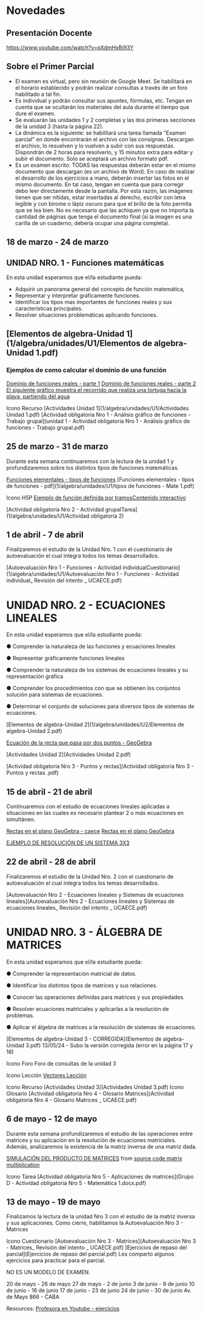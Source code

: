 # Novedades
## Presentación Docente
https://www.youtube.com/watch?v=pXdmHxBj93Y

## Sobre el Primer Parcial
- El examen es virtual, pero sin reunión de Google Meet. Se habilitará en el horario establecido y podrán realizar consultas a través de un foro habilitado a tal fin.
- Es individual y podrán consultar sus apuntes, fórmulas, etc. Tengan en cuenta que se ocultarán los materiales del aula durante el tiempo que dure el examen.  
- Se evaluarán las unidades 1 y 2 completas y las dos primeras secciones de la unidad 3 (hasta la página 22). 
- La dinámica es la siguiente: se habilitará una tarea llamada "Examen parcial" en donde encontrarán el archivo con las consignas. Descargan el archivo, lo resuelven y lo vuelven a subir con sus respuestas. Dispondrán de 2 horas para resolverlo, y 15 minutos extra para editar y subir el documento. Solo se aceptará un archivo formato pdf.
- Es un examen escrito: TODAS las respuestas deberán estar en el mismo documento que descargan (es un archivo de Word). En caso de realizar el desarrollo de los ejercicios a mano, deberán insertar las fotos en el mismo documento. En tal caso, tengan en cuenta que para corregir debo leer directamente desde la pantalla. Por esta razón, las imágenes tienen que ser nítidas, estar insertadas al derecho, escribir con letra legible y con birome o lápiz oscuro para que el brillo de la foto permita que se lea bien. No es necesario que las achiquen ya que no importa la cantidad de páginas que tenga el documento final (si la imagen es una carilla de un cuaderno, debería ocupar una página completa).
    
## 18 de marzo - 24 de marzo

## UNIDAD NRO. 1 - Funciones matemáticas

En esta unidad esperamos que el/la estudiante pueda:
- Adquirir un panorama general del concepto de función matemática,
- Representar y interpretar gráficamente funciones.
- Identificar los tipos mas importantes de funciones reales y sus características principales.
- Resolver situaciones problemáticas aplicando funciones.


## [Elementos de algebra-Unidad 1](1/algebra/unidades/U1/Elementos de algebra-Unidad 1.pdf)


### Ejemplos de como calcular el dominio de una función
[Dominio de funciones reales - parte 1](https://youtu.be/nlm4dXMfutg)
[Dominio de funciones reales - parte 2](https://youtu.be/EfOUcRH549Q)
[El siguiente gráfico muestra el recorrido que realiza una tortuga hacia la playa, partiendo del agua](https://view.genially.com/6305144a3847f9001802a917/interactive-image-recorrido-tortuga-mate-1)


Icono Recurso
[Actividades Unidad 1](1/algebra/unidades/U1/Actividades Unidad 1.pdf)
[Actividad obligatoria Nro 1 - Análisis gráfico de funciones - Trabajo grupal](unidad 1 - Actividad obligatoria Nro 1 - Análisis gráfico de funciones - Trabajo grupal.pdf)

## 25 de marzo - 31 de marzo
Durante esta semana continuaremos con la lectura de la unidad 1 y profundizaremos sobre los distintos tipos de funciones matemáticas. 

[Funciones elementales - tipos de funciones](https://www.canva.com/design/DAEndm8djJQ/view)
[Funciones elementales - tipos de funciones - pdf](1/algebra/unidades/U1/tipos de funciones - Mate 1.pdf)


Icono H5P
[Ejemplo de función definida por tramosContenido interactivo](https://view.genially.com/62fe8b6b88238d0018fbdf63/interactive-image-funcion-definida-a-trozos-mate-1)


[Actividad obligatoria Nro 2 - Actividad grupalTarea](1/algebra/unidades/U1/Actividad obligatoria 2)

## 1 de abril - 7 de abril
Finalizaremos el estudio de la Unidad Nro. 1  con el cuestionario de autoevaluación el cual integra todos los temas desarrollados. 

[Autoevaluación Nro 1 - Funciones - Actividad individualCuestionario](1/algebra/unidades/U1/Autoevaluación Nro 1 - Funciones - Actividad individual_ Revisión del intento _ UCAECE.pdf)


# UNIDAD NRO. 2 - ECUACIONES LINEALES

En esta unidad esperamos que el/la estudiante pueda:

●     Comprender la naturaleza de las funciones y ecuaciones lineales

●     Representar gráficamente funciones lineales

●     Comprender la naturaleza de los sistemas de ecuaciones lineales y su representación gráfica

●     Comprender los procedimientos con que se obtienen los conjuntos solución para sistemas de ecuaciones.

●     Determinar el conjunto de soluciones para diversos tipos de sistemas de ecuaciones.



[Elementos de algebra-Unidad 2](1/algebra/unidades/U2/Elementos de algebra-Unidad 2.pdf)


[Ecuación de la recta que pasa por dos puntos - GeoGebra](https://www.geogebra.org/m/bvdxqb88)

[Actividades Unidad 2](Actividades Unidad 2.pdf)

[Actividad obligatoria Nro 3 - Puntos y rectas](Actividad obligatoria Nro 3 - Puntos y rectas .pdf)

## 15 de abril - 21 de abril
Continuaremos con el estudio de ecuaciones lineales aplicadas a situaciones en las cuales es necesario plantear 2 o más ecuaciones en simultáneo.


[Rectas en el plano GeoGebra - caece](https://campus.caece.edu.ar/mod/geogebra/view.php?id=749383)
[Rectas en el plano GeoGebra](https://www.geogebra.org/m/mdddnt8u)

[EJEMPLO DE RESOLUCIÓN DE UN SISTEMA 3X3](https://youtu.be/XRcx8-2lLJI)

## 22 de abril - 28 de abril
Finalizaremos el estudio de la Unidad Nro. 2 con el cuestionario de autoevaluación el cual integra todos los temas desarrollados. 


[Autoevaluación Nro 2 - Ecuaciones lineales y Sistemas de ecuaciones lineales](Autoevaluación Nro 2 - Ecuaciones lineales y Sistemas de ecuaciones lineales_ Revisión del intento _ UCAECE.pdf)

# UNIDAD NRO. 3 - ÁLGEBRA DE MATRICES


En esta unidad esperamos que el/la estudiante pueda:

●      Comprender la representación matricial de datos.

●     Identificar los distintos tipos de matrices y sus relaciones.

●     Conocer las operaciones definidas para matrices y sus propiedades.

●     Resolver ecuaciones matriciales y aplicarlas a la resolución de problemas.

●    Aplicar el álgebra de matrices a la resolución de sistemas de ecuaciones.



[Elementos de algebra-Unidad 3 - CORREGIDA](Elementos de algebra-Unidad 3.pdf)
13/05/24 - Subo la versión corregida (error en la página 17 y 18)


Icono Foro
Foro de consultas de la unidad 3


Icono Lección
[Vectores Lección](https://youtu.be/fNk_zzaMoSs)


Icono Recurso
[Actividades Unidad 3](Actividades Unidad 3.pdf)
Icono Glosario
[Actividad obligatoria Nro 4 - Glosario Matrices](Actividad obligatoria Nro 4 - Glosario Matrices _ UCAECE.pdf)

## 6 de mayo - 12 de mayo
Durante esta semana profundizaremos el estudio de las operaciones entre matrices y su aplicación en la resolución de ecuaciones matriciales. Además, analizaremos la existencia de la matriz inversa de una matriz dada.


[SIMULACIÓN DEL PRODUCTO DE MATRICES](http://matrixmultiplication.xyz/) from [source code matrix multiplication](https://github.com/staltz/matrixmultiplication.xyz)


Icono Tarea
[Actividad obligatoria Nro 5 - Aplicaciones de matrices](Grupo D - Actividad obligatoria Nro 5 - Matemática 1.docx.pdf)

## 13 de mayo - 19 de mayo
Finalizamos la lectura de la unidad Nro 3 con el estudio de la matriz inversa y sus aplicaciones. 
Como cierre, habilitamos la Autoevaluación Nro 3 - Matrices



Icono Cuestionario
[Autoevaluación Nro 3 - Matrices](Autoevaluación Nro 3 - Matrices_ Revisión del intento _ UCAECE.pdf)
[Ejercicios de repaso del parcial](Ejercicios de repaso del parcial.pdf)
Les comparto algunos ejercicios para practicar para el parcial. 

NO ES UN MODELO DE EXAMEN. 

20 de mayo - 26 de mayo
27 de mayo - 2 de junio
3 de junio - 9 de junio
10 de junio - 16 de junio
17 de junio - 23 de junio
24 de junio - 30 de junio
Av. de Mayo 866 - CABA


Resources:
[Profesora en Youtube - ejercicios](https://www.youtube.com/@mariamonicaarguello4282)
